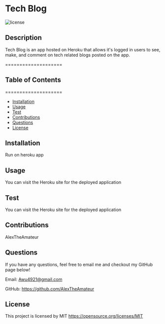 # Tech Blog

![license](https://img.shields.io/badge/license-MIT-yellowgreen)

## Description

Tech Blog is an app hosted on Heroku that allows it's logged in users to see, make, and comment on tech related blogs posted on the app.

====================

## Table of Contents

====================

- [Installation](#installation)
- [Usage](#usage)
- [Test](#test)
- [Contributions](#contibutions)
- [Questions](#questions)
- [License](#license)

## Installation

Run on heroku app

## Usage

You can visit the Heroku site for the deployed application

## Test

You can visit the Heroku site for the deployed application

## Contributions

AlexTheAmateur

## Questions

If you have any questions, feel free to email me and checkout my GitHub page below!

Email: Awu4921@gmail.com

GitHub: https://github.com/AlexTheAmateur

## License

This project is licensed by MIT
https://opensource.org/licenses/MIT
